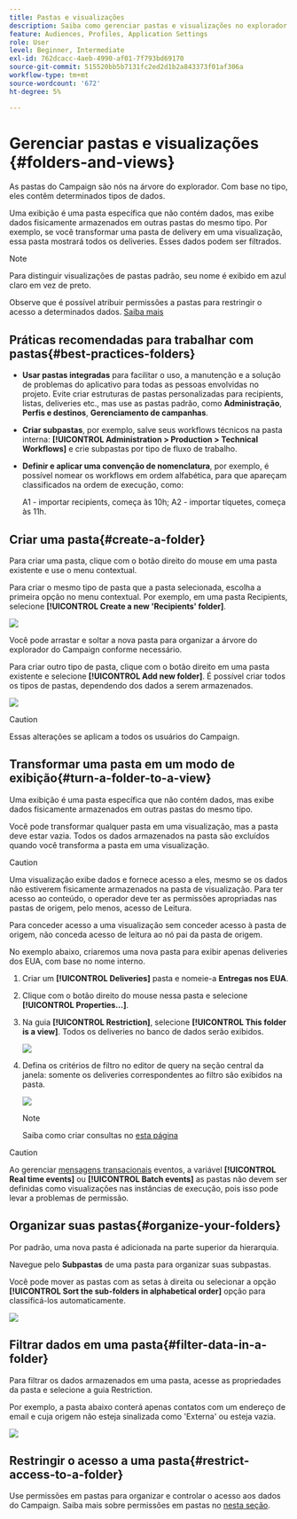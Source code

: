 ```yaml
---
title: Pastas e visualizações
description: Saiba como gerenciar pastas e visualizações no explorador do Campaign
feature: Audiences, Profiles, Application Settings
role: User
level: Beginner, Intermediate
exl-id: 762dcacc-4aeb-4990-af01-7f793bd69170
source-git-commit: 515520bb5b7131fc2ed2d1b2a843373f01af306a
workflow-type: tm+mt
source-wordcount: '672'
ht-degree: 5%

---
```


# Gerenciar pastas e visualizações {#folders-and-views}

As pastas do Campaign são nós na árvore do explorador. Com base no tipo, eles contêm determinados tipos de dados.

Uma exibição é uma pasta específica que não contém dados, mas exibe dados fisicamente armazenados em outras pastas do mesmo tipo. Por exemplo, se você transformar uma pasta de delivery em uma visualização, essa pasta mostrará todos os deliveries. Esses dados podem ser filtrados.


>[!NOTE]
>Para distinguir visualizações de pastas padrão, seu nome é exibido em azul claro em vez de preto.

Observe que é possível atribuir permissões a pastas para restringir o acesso a determinados dados. [Saiba mais](#restrict-access-to-a-folder)

## Práticas recomendadas para trabalhar com pastas{#best-practices-folders}

* **Usar pastas integradas** para facilitar o uso, a manutenção e a solução de problemas do aplicativo para todas as pessoas envolvidas no projeto. Evite criar estruturas de pastas personalizadas para recipients, listas, deliveries etc., mas use as pastas padrão, como **Administração**, **Perfis e destinos**, **Gerenciamento de campanhas**.

* **Criar subpastas**, por exemplo, salve seus workflows técnicos na pasta interna: **[!UICONTROL Administration > Production > Technical Workflows]** e crie subpastas por tipo de fluxo de trabalho.

* **Definir e aplicar uma convenção de nomenclatura**, por exemplo, é possível nomear os workflows em ordem alfabética, para que apareçam classificados na ordem de execução, como:

   A1 - importar recipients, começa às 10h; A2 - importar tíquetes, começa às 11h.

## Criar uma pasta{#create-a-folder}

Para criar uma pasta, clique com o botão direito do mouse em uma pasta existente e use o menu contextual.

Para criar o mesmo tipo de pasta que a pasta selecionada, escolha a primeira opção no menu contextual. Por exemplo, em uma pasta Recipients, selecione **[!UICONTROL Create a new 'Recipients' folder]**.

![](assets/create-recipient-folder.png)

Você pode arrastar e soltar a nova pasta para organizar a árvore do explorador do Campaign conforme necessário.

Para criar outro tipo de pasta, clique com o botão direito em uma pasta existente e selecione **[!UICONTROL Add new folder]**. É possível criar todos os tipos de pastas, dependendo dos dados a serem armazenados.

![](assets/add-new-folder.png)

>[!CAUTION]
>Essas alterações se aplicam a todos os usuários do Campaign.

## Transformar uma pasta em um modo de exibição{#turn-a-folder-to-a-view}

Uma exibição é uma pasta específica que não contém dados, mas exibe dados fisicamente armazenados em outras pastas do mesmo tipo.

Você pode transformar qualquer pasta em uma visualização, mas a pasta deve estar vazia. Todos os dados armazenados na pasta são excluídos quando você transforma a pasta em uma visualização.

>[!CAUTION]
>
>Uma visualização exibe dados e fornece acesso a eles, mesmo se os dados não estiverem fisicamente armazenados na pasta de visualização. Para ter acesso ao conteúdo, o operador deve ter as permissões apropriadas nas pastas de origem, pelo menos, acesso de Leitura.
>
>Para conceder acesso a uma visualização sem conceder acesso à pasta de origem, não conceda acesso de leitura ao nó pai da pasta de origem.

No exemplo abaixo, criaremos uma nova pasta para exibir apenas deliveries dos EUA, com base no nome interno.

1. Criar um **[!UICONTROL Deliveries]** pasta e nomeie-a **Entregas nos EUA**.
1. Clique com o botão direito do mouse nessa pasta e selecione **[!UICONTROL Properties...]**.
1. Na guia **[!UICONTROL Restriction]**, selecione **[!UICONTROL This folder is a view]**. Todos os deliveries no banco de dados serão exibidos.

   ![](assets/this-folder-is-a-view.png)

1. Defina os critérios de filtro no editor de query na seção central da janela: somente os deliveries correspondentes ao filtro são exibidos na pasta.

   ![](assets/filter-view.png)

   >[!NOTE]
   >
   >Saiba como criar consultas no [esta página](create-filters.md#advanced-filters)


>[!CAUTION]
>
>Ao gerenciar [mensagens transacionais](../send/transactional.md) eventos, a variável **[!UICONTROL Real time events]** ou **[!UICONTROL Batch events]** as pastas não devem ser definidas como visualizações nas instâncias de execução, pois isso pode levar a problemas de permissão.

## Organizar suas pastas{#organize-your-folders}

Por padrão, uma nova pasta é adicionada na parte superior da hierarquia.

Navegue pelo **Subpastas** de uma pasta para organizar suas subpastas.

Você pode mover as pastas com as setas à direita ou selecionar a opção **[!UICONTROL Sort the sub-folders in alphabetical order]** opção para classificá-los automaticamente.

![](assets/sort-folders.png)


## Filtrar dados em uma pasta{#filter-data-in-a-folder}

Para filtrar os dados armazenados em uma pasta, acesse as propriedades da pasta e selecione a guia Restriction.

Por exemplo, a pasta abaixo conterá apenas contatos com um endereço de email e cuja origem não esteja sinalizada como &#39;Externa&#39; ou esteja vazia.

![](assets/add-a-filter-to-a-folder.png)


## Restringir o acesso a uma pasta{#restrict-access-to-a-folder}

Use permissões em pastas para organizar e controlar o acesso aos dados do Campaign. Saiba mais sobre permissões em pastas no [nesta seção](../start/folder-permissions.md).
